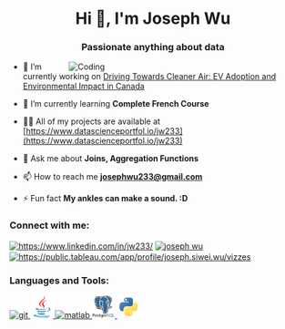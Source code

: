 <h1 align="center">Hi 👋, I'm Joseph Wu</h1>
<h3 align="center">Passionate anything about data</h3>
<img align="right" alt="Coding" width="400" src="https://www.careerguide.com/career/wp-content/uploads/2021/07/31532d7d378053de3b8bf23c6e7bfae3-1.gif">

- 🔭 I’m currently working on [Driving Towards Cleaner Air: EV Adoption and Environmental Impact in Canada](https://public.tableau.com/app/profile/joseph.siwei.wu/viz/EVAdoptionandEnvironmentalImpactinCanada/EVSalesandIncentivesAnalysis)

- 🌱 I’m currently learning **Complete French Course**

- 👨‍💻 All of my projects are available at [https://www.datascienceportfol.io/jw233](https://www.datascienceportfol.io/jw233)

- 💬 Ask me about **Joins, Aggregation Functions**

- 📫 How to reach me **josephwu233@gmail.com**

- ⚡ Fun fact **My ankles can make a sound. :D**

<h3 align="left">Connect with me:</h3>
<p align="left">
<a href="https://linkedin.com/in/https://www.linkedin.com/in/jw233/" target="blank"><img align="center" src="https://raw.githubusercontent.com/rahuldkjain/github-profile-readme-generator/master/src/images/icons/Social/linked-in-alt.svg" alt="https://www.linkedin.com/in/jw233/" height="30" width="40" /></a>
<a href="https://www.hackerrank.com/joseph wu" target="blank"><img align="center" src="https://raw.githubusercontent.com/rahuldkjain/github-profile-readme-generator/master/src/images/icons/Social/hackerrank.svg" alt="joseph wu" height="30" width="40" /></a>
<a href="/https://public.tableau.com/app/profile/joseph.siwei.wu/vizzes" target="blank"><img align="center" src="https://raw.githubusercontent.com/rahuldkjain/github-profile-readme-generator/master/src/images/icons/Social/rss.svg" alt="https://public.tableau.com/app/profile/joseph.siwei.wu/vizzes" height="30" width="40" /></a>
</p>

<h3 align="left">Languages and Tools:</h3>
<p align="left"> <a href="https://git-scm.com/" target="_blank" rel="noreferrer"> <img src="https://www.vectorlogo.zone/logos/git-scm/git-scm-icon.svg" alt="git" width="40" height="40"/> </a> <a href="https://www.java.com" target="_blank" rel="noreferrer"> <img src="https://raw.githubusercontent.com/devicons/devicon/master/icons/java/java-original.svg" alt="java" width="40" height="40"/> </a> <a href="https://www.mathworks.com/" target="_blank" rel="noreferrer"> <img src="https://upload.wikimedia.org/wikipedia/commons/2/21/Matlab_Logo.png" alt="matlab" width="40" height="40"/> </a> <a href="https://www.postgresql.org" target="_blank" rel="noreferrer"> <img src="https://raw.githubusercontent.com/devicons/devicon/master/icons/postgresql/postgresql-original-wordmark.svg" alt="postgresql" width="40" height="40"/> </a> <a href="https://www.python.org" target="_blank" rel="noreferrer"> <img src="https://raw.githubusercontent.com/devicons/devicon/master/icons/python/python-original.svg" alt="python" width="40" height="40"/> </a> </p>
